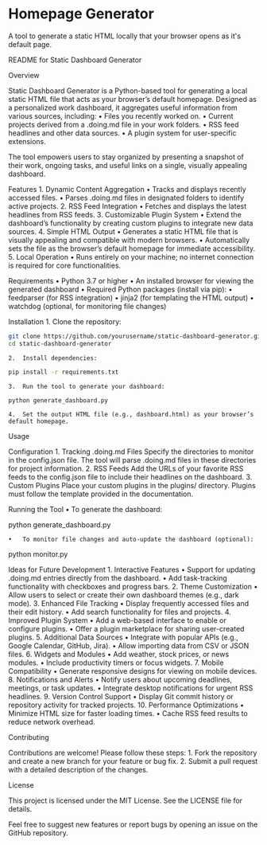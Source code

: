 # Homepage Generator

A tool to generate a static HTML locally that your browser opens as it's default page.

README for Static Dashboard Generator

Overview

Static Dashboard Generator is a Python-based tool for generating a local static HTML file that acts as your browser’s default homepage. Designed as a personalized work dashboard, it aggregates useful information from various sources, including:
	•	Files you recently worked on.
	•	Current projects derived from a .doing.md file in your work folders.
	•	RSS feed headlines and other data sources.
	•	A plugin system for user-specific extensions.

The tool empowers users to stay organized by presenting a snapshot of their work, ongoing tasks, and useful links on a single, visually appealing dashboard.

Features
	1.	Dynamic Content Aggregation
	•	Tracks and displays recently accessed files.
	•	Parses .doing.md files in designated folders to identify active projects.
	2.	RSS Feed Integration
	•	Fetches and displays the latest headlines from RSS feeds.
	3.	Customizable Plugin System
	•	Extend the dashboard’s functionality by creating custom plugins to integrate new data sources.
	4.	Simple HTML Output
	•	Generates a static HTML file that is visually appealing and compatible with modern browsers.
	•	Automatically sets the file as the browser’s default homepage for immediate accessibility.
	5.	Local Operation
	•	Runs entirely on your machine; no internet connection is required for core functionalities.

Requirements
	•	Python 3.7 or higher
	•	An installed browser for viewing the generated dashboard
	•	Required Python packages (install via pip):
	•	feedparser (for RSS integration)
	•	jinja2 (for templating the HTML output)
	•	watchdog (optional, for monitoring file changes)

Installation
	1.	Clone the repository:
```bash
git clone https://github.com/yourusername/static-dashboard-generator.git
cd static-dashboard-generator
```

	2.	Install dependencies:
```bash
pip install -r requirements.txt
```

	3.	Run the tool to generate your dashboard:
```bash
python generate_dashboard.py
```

	4.	Set the output HTML file (e.g., dashboard.html) as your browser’s default homepage.

Usage

Configuration
	1.	Tracking .doing.md Files
Specify the directories to monitor in the config.json file. The tool will parse .doing.md files in these directories for project information.
	2.	RSS Feeds
Add the URLs of your favorite RSS feeds to the config.json file to include their headlines on the dashboard.
	3.	Custom Plugins
Place your custom plugins in the plugins/ directory. Plugins must follow the template provided in the documentation.

Running the Tool
	•	To generate the dashboard:

python generate_dashboard.py


	•	To monitor file changes and auto-update the dashboard (optional):

python monitor.py

Ideas for Future Development
	1.	Interactive Features
	•	Support for updating .doing.md entries directly from the dashboard.
	•	Add task-tracking functionality with checkboxes and progress bars.
	2.	Theme Customization
	•	Allow users to select or create their own dashboard themes (e.g., dark mode).
	3.	Enhanced File Tracking
	•	Display frequently accessed files and their edit history.
	•	Add search functionality for files and projects.
	4.	Improved Plugin System
	•	Add a web-based interface to enable or configure plugins.
	•	Offer a plugin marketplace for sharing user-created plugins.
	5.	Additional Data Sources
	•	Integrate with popular APIs (e.g., Google Calendar, GitHub, Jira).
	•	Allow importing data from CSV or JSON files.
	6.	Widgets and Modules
	•	Add weather, stock prices, or news modules.
	•	Include productivity timers or focus widgets.
	7.	Mobile Compatibility
	•	Generate responsive designs for viewing on mobile devices.
	8.	Notifications and Alerts
	•	Notify users about upcoming deadlines, meetings, or task updates.
	•	Integrate desktop notifications for urgent RSS headlines.
	9.	Version Control Support
	•	Display Git commit history or repository activity for tracked projects.
	10.	Performance Optimizations
	•	Minimize HTML size for faster loading times.
	•	Cache RSS feed results to reduce network overhead.

Contributing

Contributions are welcome! Please follow these steps:
	1.	Fork the repository and create a new branch for your feature or bug fix.
	2.	Submit a pull request with a detailed description of the changes.

License

This project is licensed under the MIT License. See the LICENSE file for details.

Feel free to suggest new features or report bugs by opening an issue on the GitHub repository.
